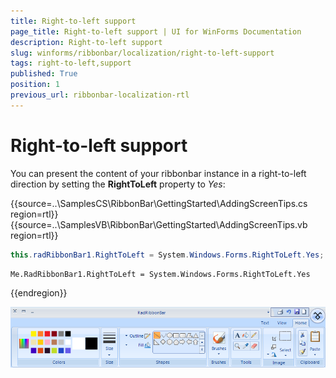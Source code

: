 ```yaml
---
title: Right-to-left support
page_title: Right-to-left support | UI for WinForms Documentation
description: Right-to-left support
slug: winforms/ribbonbar/localization/right-to-left-support
tags: right-to-left,support
published: True
position: 1
previous_url: ribbonbar-localization-rtl
---
```


# Right-to-left support

You can present the content of your ribbonbar instance in a right-to-left direction by setting the __RightToLeft__ property to *Yes*:       

{{source=..\SamplesCS\RibbonBar\GettingStarted\AddingScreenTips.cs region=rtl}} 
{{source=..\SamplesVB\RibbonBar\GettingStarted\AddingScreenTips.vb region=rtl}} 

````C#
this.radRibbonBar1.RightToLeft = System.Windows.Forms.RightToLeft.Yes;

````
````VB.NET
Me.RadRibbonBar1.RightToLeft = System.Windows.Forms.RightToLeft.Yes

````

{{endregion}} 

![ribbonbar-localization-rtl 001](images/ribbonbar-localization-rtl001.png)